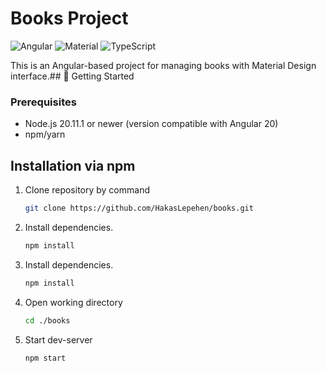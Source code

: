 # Books Project

![Angular](https://img.shields.io/badge/Angular-v20.0.5-red?logo=angular)
![Material](https://img.shields.io/badge/Angular%20Material-v20.0.4-blue?logo=material-design)
![TypeScript](https://img.shields.io/badge/TypeScript-v5.7.2-blue?logo=typescript)

This is an Angular-based project for managing books with Material Design interface.## 🚀 Getting Started

### Prerequisites

- Node.js 20.11.1 or newer (version compatible with Angular 20)
- npm/yarn

## Installation via npm

1. Clone repository by command
    ```bash
    git clone https://github.com/HakasLepehen/books.git

2. Install dependencies.
   ```bash
   npm install

3. Install dependencies.
   ```bash
   npm install

4. Open working directory
   ```bash
   cd ./books

5. Start dev-server
   ```bash
   npm start
